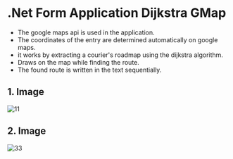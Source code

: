 # .Net Form Application Dijkstra GMap
- The google maps api is used in the application.
- The coordinates of the entry are determined automatically on google maps.
- it works by extracting a courier's roadmap using the dijkstra algorithm.
- Draws on the map while finding the route.
- The found route is written in the text sequentially.

**1. Image**
---
![11](https://github.com/Serhatkacmaz/.NetForm-Dijkstra-GMap/assets/56757412/c01dfcb6-faec-45ac-b500-9b2931040796)

**2. Image**
---
![33](https://github.com/Serhatkacmaz/.NetForm-Dijkstra-GMap/assets/56757412/d9731350-d2c6-420e-bb69-a26b8f47b73e)
